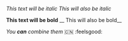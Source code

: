 *This text will be italic*
_This will also be italic_

**This text will be bold**
__ This will also be bold__

_You **can** combine them_
🇨🇳 :feelsgood:

